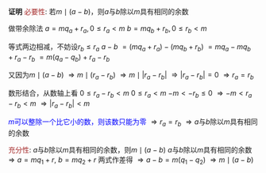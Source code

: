 **证明**
<font color=brown>必要性</font>: 若$m\mid(a-b)$，则$a$与$b$除以$m$具有相同的余数

做带余除法
$a=mq_a+r_a, 0\leq r_a<m$
$b=mq_b+r_b, 0\leq r_b<m$

等式两边相减，不妨设$r_b\leq r_a$
$a-b$
$=(mq_a+r_a)-(mq_b+r_b)$
$=mq_a-mq_b+r_a-r_b$
$=m(q_a-q_b)+r_a-r_b$

又因为$m\mid(a-b)$
$\Rightarrow m\mid(r_a-r_b)$
$\Rightarrow m\mid|r_a-r_b|$
$\Rightarrow|r_a-r_b|=0$
$\Rightarrow r_a=r_b$

数形结合，从数轴上看
$0\leq r_a-r_b<m$
$0\leq r_a<m$
$-m<-r_b\leq0$
$\Rightarrow-m<r_a-r_b<m$
$\Rightarrow|r_a-r_b|<m$

<font color=blue>$m$可以整除一个比它小的数，则该数只能为零</font>
$\Rightarrow r_a=r_b$
$\Rightarrow a$与$b$除以$m$具有相同的余数

<font color=brown>充分性</font>: $a$与$b$除以$m$具有相同的余数，则$m\mid(a-b)$
$a$与$b$除以$m$具有相同的余数
$\Rightarrow a=mq_1+r,\ b=mq_2+r$
两式作差得
$\Rightarrow a-b=m(q_1-q_2)$
$\Rightarrow m\mid(a-b)$



